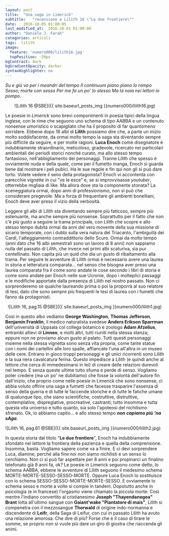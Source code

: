 ```yaml
---
layout: post
title:  "Una saga in Limerick"
subtitle:	"recensione a Lilith 16 \"Le due frontiere\""
date:   2016-10-05 01:00:05
last_modified_at:  2016-10-01 01:00:00
author: "Daniele J. Farah"
categories: articoli
tags:  lilith
image:
  feature: 'numero000/lilith16.jpg'
  topPosition: -50px
bgContrast: dark
bgGradientOpacity: darker
syntaxHighlighter: no
---
```

*Su e giù vo per i meandri del tempo
Il continuum piano piano lo rompo
Sesso; morte con sesso
Per me fa un po’ lo stesso
Ma la noia nei lettori io pompo.*

<p align="center">![Lilith 16 @SBE]({{ site.baseurl_posts_img }}numero000/lilith16.jpg)</p>

Le poesie in *Limerick* sono brevi componimenti in poesia tipici della lingua inglese, con le rime che seguono uno schema di tipo AABBA e un contenuto nonsense umoristico o scapigliato che ha il proposito di far quantomeno sorridere. Ebbene dopo 16 albi di **Lilith** possiamo dire che, a parte un inizio molto soddisfacente, da ormai molto tempo la saga sta diventando sempre più difficile da seguire, e per molte ragioni. **Luca Enoch** come disegnatore è indubbiamente straordinario, meticoloso, gradevole, ricercato nei particolari ambientali dei periodi storici nonché curato, ma allo stesso tempo fantasioso, nell'abbigliamento dei personaggi. Tranne Lilith che spesso è ovviamente nuda e della quale, come per il fumetto manga, Enoch si guarda bene dal mostrare i peli pubici. Ha le sue regole e fin qui non gli si può dare torto. Volete vedere il seno della protagonista? Enoch vi accontenta con parecchie vignette in cui "ve le esce" e, se si improvvisasse *youtuber*, otterrebbe migliaia di like. Ma allora dove sta la componente stonata? La sceneggiatura ormai, dopo anni di professionismo, non si può che considerare pregevole. Ma a forza di frequentare gli ambienti bonelliani, Enoch deve aver preso il vizio della verbosità.

Leggere gli albi di Lilith sta diventando sempre più faticoso, sempre più estenuante, ma anche sempre più nonsense. Soprattutto per il fatto che non c'è più gusto a seguire la trama principale, con Lilith che scopre e allo stesso tempo dubita ormai da anni del vero movente della sua missione di sicario temporale, con i dubbi sulla vera natura del Triacanto, l'ambiguità dei Cardi, l'atteggiamento contraddittorio dello Scuro. Ormai da molto tempo (anni dato che 16 albi semestrali sono un lavoro di 8 anni) non sappiamo nulla del passato di Lilith, che invece nei primi albi scaturiva, sia pur centellinato. Non capita più un quid che dia un gusto di ribaltamento alla trama. Per seguire le avventure di Lilith ormai è necessario avere una laurea in storia e letteratura comparata... nel senso che bisogna aver preso una laurea comparata fra il come sono andate le cose secondo i libri di storia e come sono andate per Enoch nelle sue Ucronie, dopo i molteplici passaggi e le modifiche apportate dalla presenza di Lilith nel nostro passato. Non ci sorprenderemo se qualche laureando prima o poi la proporrà al suo relatore di tesi, dato che sono sempre più frequenti le tesi di laurea con i fumetti che fanno da protagonisti.

<p align="center">![Lilith 16, pag.15 @SBE]({{ site.baseurl_posts_img }}numero000/lilith1.jpg)</p>

Così in questo albo vediamo **George Washington**, **Thomas Jefferson**, **Benjamin Franklin**, il medico naturalista svedese **Anders Erikson Sparrman** dell'università di Uppsala col collega botanico e zoologo **Adam Afzelius**, entrambi allievi di **Linneo**, e molti altri, tutti riuniti nella stessa stanza; eppure non ne proviamo alcun gusto al palato. Tutti questi personaggi insieme nella stessa vignetta sono senza vita propria, come tante statue con i nomi dei cartellini alle loro spalle, affiancate l'una all'altra in un museo delle cere. Entrano in gioco troppi personaggi e gli unici ricorrenti sono Lilith e la sua nera cavalcatura ferina. Questo impedisce a Lilith (e quindi anche al lettore che cerca di immedesimarsi in lei) di creare delle relazioni durevoli nel tempo. E senza queste ultime tutto sfuma e perde di senso. Vogliamo poter credere (ma un po' ne dubitiamo) che fosse la volontà dell'autore fin dall'inizio, che proprio come nelle poesie in Limerick che sono nonsense, ci abbia voluto offrire una saga a fumetti che facesse trasparire l'assenza di senso della guerra e di tutte le faccende storiche e di tutte le fatiche umane di qualunque tipo, che siano scientifiche, costruttive, distruttive, contemplative, dispregiative, procreative, castranti; tutto insomma e tutta questa vita universo e tutto quanto, sia solo l'apoteosi del nichilismo sfrenato. Ok, lo abbiamo capito... e allo stesso tempo ***non capiamo più ‘na sAga***.

![Lilith 16, pag.61 @SBE]({{ site.baseurl_posts_img }}numero000/lilith2.jpg)

In questa storia dal titolo "**Le due frontiere**", Enoch ha indubbiamente sfondato nel lettore la frontiera della pazienza e quella della comprensione. Insomma, basta. Vogliamo sapere come va a finire. E ci devi sorprendere Luca, diamine, perché alla fine noi non siamo nichilisti e un senso lo cerchiamo. Non ci si può far aspettare per 8 anni e poi propinarci un finalino telefonato già 8 anni fa, ok? Le poesie in Limerick seguono come detto, lo schema AABBA, ebbene le avventure di Lilith seguono il medesimo schema MORTE-MORTE-SESSO-SESSO-MORTE. Oppure Luca Enoch lo sostituisce con lo schema SESSO-SESSO-MORTE-MORTE-SESSO. E ovviamente lo schema sesso e morte a volte si compie in tandem. Dopotutto anche in psicologia (e in francese) l'orgasmo viene chiamato la piccola morte. Così mentre l'indiano convertito al cristianesimo **Joseph "Thayendanegea" Brant** lotta all'ultimo sangue con **Gaiant'wake "Piantatore di mais"**, Lilith si compenetra con il mezzosangue **Thorwald** di origine indo-normanna e discendente di **Leifr**, della Saga di Leifur, con cui in passato Lilith ha avuto una relazione amorosa. Che dire di più? Forse che è il caso di tirare le somme, se proprio non si vuole più dare un giro di giostra che riaccenda gli animi.
